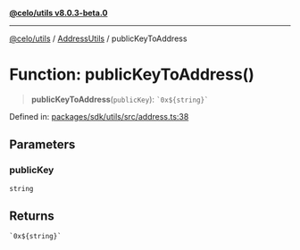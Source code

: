[**@celo/utils v8.0.3-beta.0**](../../../../README.md)

***

[@celo/utils](../../../../README.md) / [AddressUtils](../README.md) / publicKeyToAddress

# Function: publicKeyToAddress()

> **publicKeyToAddress**(`publicKey`): `` `0x${string}` ``

Defined in: [packages/sdk/utils/src/address.ts:38](https://github.com/celo-org/developer-tooling/blob/master/packages/sdk/utils/src/address.ts#L38)

## Parameters

### publicKey

`string`

## Returns

`` `0x${string}` ``
